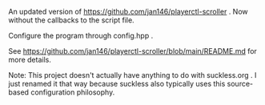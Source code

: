 An updated version of https://github.com/jan146/playerctl-scroller . Now without the callbacks to the script file.

Configure the program through config.hpp .

See https://github.com/jan146/playerctl-scroller/blob/main/README.md for more details.

Note: This project doesn't actually have anything to do with suckless.org . I just renamed it that way because suckless also typically uses this source-based configuration philosophy.